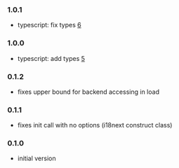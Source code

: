 ### 1.0.1

- typescript: fix types [6](https://github.com/i18next/i18next-chained-backend/pull/6)

### 1.0.0

- typescript: add types [5](https://github.com/i18next/i18next-chained-backend/pull/5)

### 0.1.2

- fixes upper bound for backend accessing in load

### 0.1.1

- fixes init call with no options (i18next construct class)

### 0.1.0

- initial version
